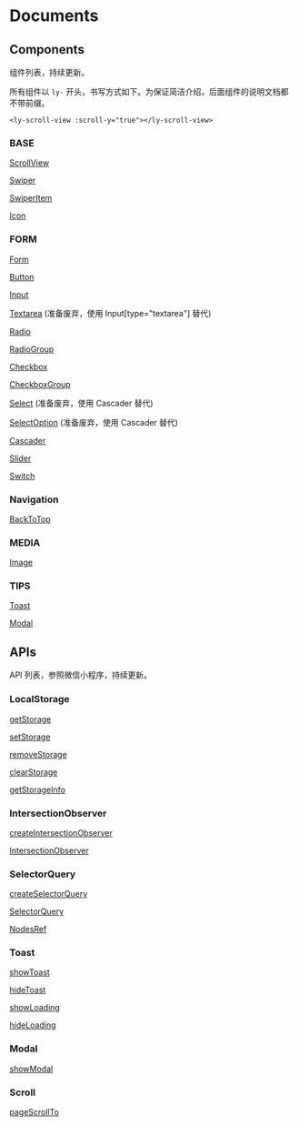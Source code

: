 # Documents

## Components

组件列表，持续更新。

所有组件以 `ly-` 开头，书写方式如下。为保证简洁介绍，后面组件的说明文档都不带前缀。

```
<ly-scroll-view :scroll-y="true"></ly-scroll-view>
```

### BASE

[ScrollView](./README.ScrollView.md)

[Swiper](./README.Swiper.md)

[SwiperItem](./README.SwiperItem.md)

[Icon](./README.Icon.md)

### FORM

[Form](./README.Form.md)

[Button](./README.Button.md)

[Input](./README.Input.md)

[Textarea](./README.Textarea.md) (准备废弃，使用 Input[type="textarea"] 替代)

[Radio](./README.Radio.md)

[RadioGroup](./README.RadioGroup.md)

[Checkbox](./README.Checkbox.md)

[CheckboxGroup](./README.CheckboxGroup.md)

[Select](./README.Select.md) (准备废弃，使用 Cascader 替代)

[SelectOption](./README.SelectOption.md) (准备废弃，使用 Cascader 替代)

[Cascader](./README.Cascader.md)

[Slider](./README.Slider.md)

[Switch](./README.Switch.md)

### Navigation

[BackToTop](./README.BackToTop.md)

### MEDIA

[Image](./README.Image.md)

### TIPS

[Toast](./README.Toast.md)

[Modal](./README.Modal.md)

## APIs

API 列表，参照微信小程序，持续更新。

### LocalStorage

[getStorage](./README.Api.LocalStorage.md#getStorage)

[setStorage](./README.Api.LocalStorage.md#setStorage)

[removeStorage](./README.Api.LocalStorage.md#removeStorage)

[clearStorage](./README.Api.LocalStorage.md#clearStorage)

[getStorageInfo](./README.Api.LocalStorage.md#getStorageInfo)

### IntersectionObserver

[createIntersectionObserver](./README.Api.IntersectionObserver.md#createIntersectionObserver)

[IntersectionObserver](./README.Api.IntersectionObserver.md#IntersectionObserver)

### SelectorQuery

[createSelectorQuery](./README.Api.SelectorQuery.md#createSelectorQuery)

[SelectorQuery](./README.Api.SelectorQuery.md#SelectorQuery)

[NodesRef](./README.Api.SelectorQuery.md#NodesRef)

### Toast

[showToast](./README.Api.Toast.md#showToast)

[hideToast](./README.Api.Toast.md#hideToast)

[showLoading](./README.Api.Toast.md#showLoading)

[hideLoading](./README.Api.Toast.md#hideLoading)

### Modal

[showModal](./README.Api.Modal.md#showModal)

### Scroll

[pageScrollTo](./README.Api.Scroll.md#pageScrollTo)
